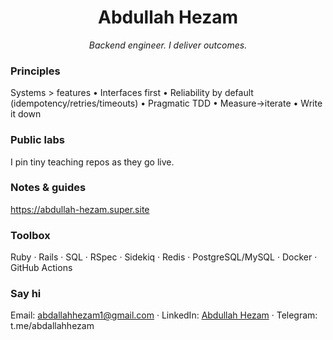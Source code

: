 <h1 align="center">Abdullah Hezam</h1>
<p align="center"><em>Backend engineer. I deliver outcomes.</em></p>


### Principles
Systems > features • Interfaces first • Reliability by default (idempotency/retries/timeouts) • Pragmatic TDD • Measure→iterate • Write it down

### Public labs
I pin tiny teaching repos as they go live.

### Notes & guides
https://abdullah-hezam.super.site

### Toolbox
Ruby · Rails · SQL · RSpec · Sidekiq · Redis · PostgreSQL/MySQL · Docker · GitHub Actions

### Say hi
Email: abdallahhezam1@gmail.com · LinkedIn: [Abdullah Hezam](https://www.linkedin.com/in/abdullah-hezam/) · Telegram: t.me/abdallahhezam
